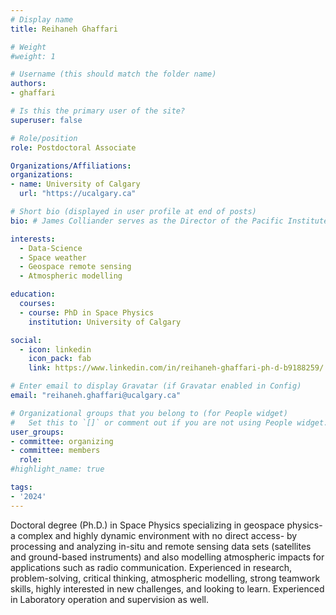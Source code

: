 ```yaml
---
# Display name
title: Reihaneh Ghaffari

# Weight
#weight: 1

# Username (this should match the folder name)
authors:
- ghaffari

# Is this the primary user of the site?
superuser: false

# Role/position
role: Postdoctoral Associate

Organizations/Affiliations:
organizations:
- name: University of Calgary
  url: "https://ucalgary.ca"

# Short bio (displayed in user profile at end of posts)
bio: # James Colliander serves as the Director of the Pacific Institute for the Mathematical Sciences.

interests:
  - Data-Science
  - Space weather
  - Geospace remote sensing
  - Atmospheric modelling

education:
  courses:
  - course: PhD in Space Physics
    institution: University of Calgary

social:
  - icon: linkedin
    icon_pack: fab
    link: https://www.linkedin.com/in/reihaneh-ghaffari-ph-d-b9188259/

# Enter email to display Gravatar (if Gravatar enabled in Config)
email: "reihaneh.ghaffari@ucalgary.ca"

# Organizational groups that you belong to (for People widget)
#   Set this to `[]` or comment out if you are not using People widget.
user_groups:
- committee: organizing
- committee: members
  role:
#highlight_name: true

tags:
- '2024'
---
```

Doctoral degree (Ph.D.) in Space Physics specializing in geospace physics- a
complex and highly dynamic environment with no direct access- by processing and
analyzing in-situ and remote sensing data sets (satellites and ground-based
instruments) and also modelling atmospheric impacts for applications such as
radio communication. Experienced in research, problem-solving, critical
thinking, atmospheric modelling, strong teamwork skills, highly interested in
new challenges, and looking to learn. Experienced in Laboratory operation and
supervision as well.
